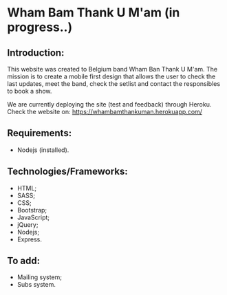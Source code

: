 # Wham Bam Thank U M'am (in progress..)
## Introduction:
This website was created to Belgium band Wham Ban Thank U M'am. The mission is to create a mobile first design that allows the user to check the last updates, meet the band, check the setlist and contact the responsibles to book a show.

We are currently deploying the site (test and feedback) through Heroku. Check the website on: https://whambamthankuman.herokuapp.com/

## Requirements:
- Nodejs (installed).

## Technologies/Frameworks:
- HTML;
- SASS;
- CSS;
- Bootstrap;
- JavaScript;
- jQuery;
- Nodejs;
- Express.

## To add:
- Mailing system;
- Subs system.
